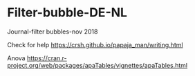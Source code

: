 
<!-- README.md is generated from README.Rmd. Please edit that file -->

# Filter-bubble-DE-NL

<!-- badges: start -->

<!-- badges: end -->

Journal-filter bubbles-nov 2018

Check for help <https://crsh.github.io/papaja_man/writing.html>

Anova
<https://cran.r-project.org/web/packages/apaTables/vignettes/apaTables.html>
